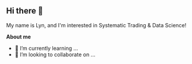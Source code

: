 ## Hi there 👋 

My name is Lyn, and I'm interested in Systematic Trading & Data Science!

**About me**

- 🌱 I’m currently learning ...
- 👯 I’m looking to collaborate on ...

<!--
**lynw93/lynw93** is a ✨ _special_ ✨ repository because its `README.md` (this file) appears on your GitHub profile.

Here are some ideas to get you started:

- 🔭 I’m currently working on ...
- 🌱 I’m currently learning ...
- 👯 I’m looking to collaborate on ...
- 🤔 I’m looking for help with ...
- 💬 Ask me about ...
- 📫 How to reach me: ...
- 😄 Pronouns: ...
- ⚡ Fun fact: ...
-->
